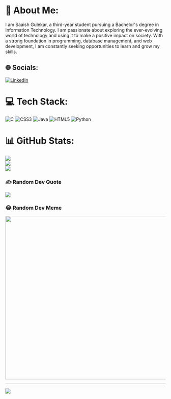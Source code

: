 # 💫 About Me:
I am Saaish Gulekar, a third-year student pursuing a Bachelor's degree in Information Technology. I am passionate about exploring the ever-evolving world of technology and using it to make a positive impact on society. With a strong foundation in programming, database management, and web development, I am constantly seeking opportunities to learn and grow my skills.


## 🌐 Socials:
[![LinkedIn](https://img.shields.io/badge/LinkedIn-%230077B5.svg?logo=linkedin&logoColor=white)](https://linkedin.com/in/saaishgulekar) 

# 💻 Tech Stack:
![C](https://img.shields.io/badge/c-%2300599C.svg?style=for-the-badge&logo=c&logoColor=white) ![CSS3](https://img.shields.io/badge/css3-%231572B6.svg?style=for-the-badge&logo=css3&logoColor=white) ![Java](https://img.shields.io/badge/java-%23ED8B00.svg?style=for-the-badge&logo=java&logoColor=white) ![HTML5](https://img.shields.io/badge/html5-%23E34F26.svg?style=for-the-badge&logo=html5&logoColor=white) ![Python](https://img.shields.io/badge/python-3670A0?style=for-the-badge&logo=python&logoColor=ffdd54)
# 📊 GitHub Stats:
![](https://github-readme-stats.vercel.app/api?username=saaish2&theme=dark&hide_border=false&include_all_commits=false&count_private=false)<br/>
![](https://github-readme-streak-stats.herokuapp.com/?user=saaish2&theme=dark&hide_border=false)<br/>
![](https://github-readme-stats.vercel.app/api/top-langs/?username=saaish2&theme=dark&hide_border=false&include_all_commits=false&count_private=false&layout=compact)

### ✍️ Random Dev Quote
![](https://quotes-github-readme.vercel.app/api?type=horizontal&theme=radical)

### 😂 Random Dev Meme
<img src="https://rm.up.railway.app/" width="512px"/>

---
[![](https://visitcount.itsvg.in/api?id=saaish2&icon=0&color=0)](https://visitcount.itsvg.in)

<!-- Proudly created with GPRM ( https://gprm.itsvg.in ) -->
